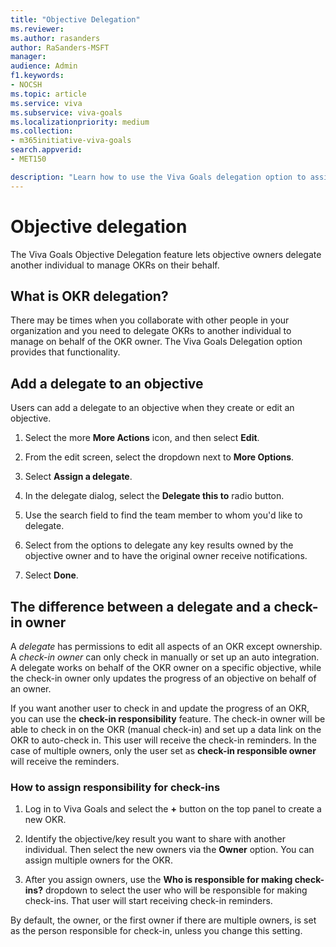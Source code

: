 ```yaml
---
title: "Objective Delegation"
ms.reviewer: 
ms.author: rasanders
author: RaSanders-MSFT
manager:
audience: Admin
f1.keywords:
- NOCSH
ms.topic: article
ms.service: viva
ms.subservice: viva-goals
ms.localizationpriority: medium
ms.collection:  
- m365initiative-viva-goals
search.appverid:
- MET150

description: "Learn how to use the Viva Goals delegation option to assign another individual to manage/work on OKRs that aren't owned by them."
---
```


# Objective delegation

The Viva Goals Objective Delegation feature lets objective owners delegate another individual to manage OKRs on their behalf.

## What is OKR delegation?

There may be times when you collaborate with other people in your organization and you need to delegate OKRs to another individual to manage on behalf of the OKR owner. The Viva Goals Delegation option provides that functionality.

## Add a delegate to an objective

Users can add a delegate to an objective when they create or edit an objective.

1. Select the more **More Actions** icon, and then select **Edit**.

2. From the edit screen, select the dropdown next to **More Options**.

3. Select **Assign a delegate**.
    
4. In the delegate dialog, select the **Delegate this to** radio button.
    
5. Use the search field to find the team member to whom you'd like to delegate.
    
6. Select from the options to delegate any key results owned by the objective owner and to have the original owner receive notifications.

7. Select **Done**.

## The difference between a delegate and a check-in owner

A *delegate* has permissions to edit all aspects of an OKR except ownership. A *check-in owner* can only check in manually or set up an auto integration. A delegate works on behalf of the OKR owner on a specific objective, while the check-in owner only updates the progress of an objective on behalf of an owner.

If you want another user to check in and update the progress of an OKR, you can use the **check-in responsibility** feature. The check-in owner will be able to check in on the OKR (manual check-in) and set up a data link on the OKR to auto-check in. This user will receive the check-in reminders. In the case of multiple owners, only the user set as **check-in responsible owner** will receive the reminders.

### How to assign responsibility for check-ins

1. Log in to Viva Goals and select the **+** button on the top panel to create a new OKR.

2. Identify the objective/key result you want to share with another individual. Then select the new owners via the **Owner** option. You can assign multiple owners for the OKR.

3. After you assign owners, use the **Who is responsible for making check-ins?** dropdown to select the user who will be responsible for making check-ins. That user will start receiving check-in reminders.

By default, the owner, or the first owner if there are multiple owners, is set as the person responsible for check-in, unless you change this setting.
